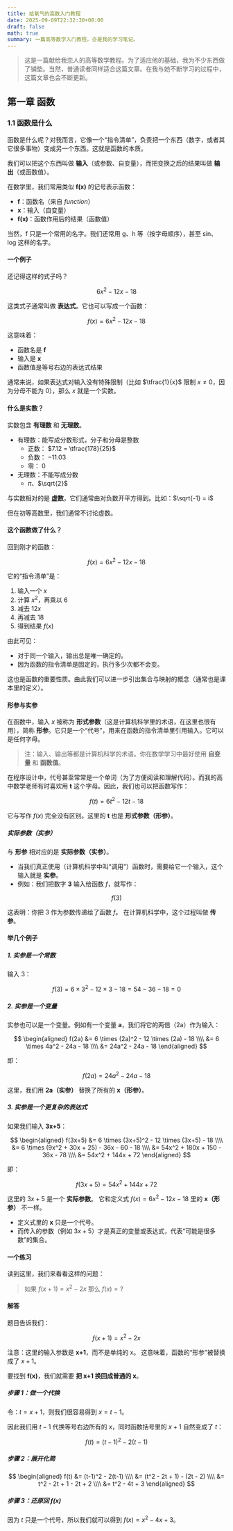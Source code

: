 ```yaml
---
title: 给氧气的高数入门教程
date: 2025-09-09T22:32:30+08:00
draft: false
math: true
summary: 一篇高等数学入门教程，亦是我的学习笔记。
---
```


> 这是一篇献给我恋人的高等数学教程。为了适应他的基础，我为不少东西做了铺垫。当然，普通读者同样适合这篇文章。在我与她不断学习的过程中，这篇文章也会不断更新。

## 第一章 函数  

### 1.1 函数是什么  

函数是什么呢？对我而言，它像一个“指令清单”，负责把一个东西（数字，或者其它很多事物）变成另一个东西。这就是函数的本质。  

我们可以把这个东西叫做 **输入**（或参数、自变量），而把变换之后的结果叫做 **输出**（或函数值）。  

在数学里，我们常用类似 **f(x)** 的记号表示函数：  

- **f**：函数名（来自 *function*）  
- **x**：输入（自变量）  
- **f(x)**：函数作用后的结果（函数值）  

当然，f 只是一个常用的名字。我们还常用 g、h 等（按字母顺序），甚至 sin、log 这样的名字。  

#### 一个例子  

还记得这样的式子吗？  

$$
6x^2 - 12x - 18
$$  

这类式子通常叫做 **表达式**。它也可以写成一个函数：  

$$
f(x) = 6x^2 - 12x - 18
$$  

这意味着：  

- 函数名是 **f**  
- 输入是 **x**  
- 函数值是等号右边的表达式结果  

通常来说，如果表达式对输入没有特殊限制（比如 $\tfrac{1}{x}$ 限制 $x \neq 0$，因为分母不能为 0），那么 $x$ 就是一个实数。  

#### 什么是实数？  

实数包含 **有理数** 和 **无理数**。  

- 有理数：能写成分数形式，分子和分母是整数  
  - 正数： $7.12 = \tfrac{178}{25}$
  - 负数： $-11.03$  
  - 零： $0$  
- 无理数：不能写成分数  
  - $\pi$、$\sqrt{2}$  

与实数相对的是 **虚数**，它们通常由对负数开平方得到。比如：$\sqrt{-1} = i$  

但在初等高数里，我们通常不讨论虚数。  

#### 这个函数做了什么？  

回到刚才的函数：  

$$
f(x) = 6x^2 - 12x - 18
$$  

它的“指令清单”是：  

1. 输入一个 $x$  
2. 计算 $x^2$，再乘以 6  
3. 减去 $12x$  
4. 再减去 18  
5. 得到结果 $f(x)$  

由此可见：  

- 对于同一个输入，输出总是唯一确定的。  
- 因为函数的指令清单是固定的，执行多少次都不会变。  

这也是函数的重要性质。由此我们可以进一步引出集合与映射的概念（通常也是课本里的定义）。  


#### 形参与实参

在函数中，输入 $x$ 被称为 **形式参数**（这是计算机科学里的术语，在这里也很有用），简称 **形参**。它只是一个“代号”，用来在函数的指令清单里引用输入。它可以是任何字母。

> 注：输入、输出等都是计算机科学的术语。你在数学学习中最好使用 **自变量** 和 **函数值**。

在程序设计中，代号甚至常常是一个单词（为了方便阅读和理解代码）。而我的高中数学老师有时喜欢用 **t** 这个字母。因此，我们也可以把函数写作：

$$
f(t) = 6t^2 - 12t - 18
$$

它与写作 $f(x)$ 完全没有区别。这里的 **t** 也是 **形式参数（形参）**。

##### 实际参数（实参）

与 **形参** 相对应的是 **实际参数（实参）**。

* 当我们真正使用（计算机科学中叫“调用”）函数时，需要给它一个输入，这个输入就是 **实参**。
* 例如：我们把数字 **3** 输入给函数 $f$，就写作：

$$
f(3)
$$

这表明：你把 3 作为参数传递给了函数 $f$。
在计算机科学中，这个过程叫做 **传参**。

#### 举几个例子

##### 1. 实参是一个常数

输入 3：

$$
f(3) = 6 \times 3^2 - 12 \times 3 - 18 = 54 - 36 - 18 = 0
$$

##### 2. 实参是一个变量

实参也可以是一个变量。例如有一个变量 **a**，我们将它的两倍（2a）作为输入：

$$
\begin{aligned}
f(2a) &= 6 \times (2a)^2 - 12 \times (2a) - 18 \\\\
&= 6 \times 4a^2 - 24a - 18 \\\\
&= 24a^2 - 24a - 18
\end{aligned}
$$

即：

$$
f(2a) = 24a^2 - 24a - 18
$$

这里，我们用 **2a（实参）** 替换了所有的 **x（形参）**。

##### 3. 实参是一个更复杂的表达式

如果我们输入 **3x+5**：

$$
\begin{aligned}
f(3x+5) &= 6 \times (3x+5)^2 - 12 \times (3x+5) - 18 \\\\
&= 6 \times (9x^2 + 30x + 25) - 36x - 60 - 18 \\\\
&= 54x^2 + 180x + 150 - 36x - 78 \\\\
&= 54x^2 + 144x + 72
\end{aligned}
$$

即：

$$
f(3x+5) = 54x^2 + 144x + 72
$$

这里的 $3x+5$ 是一个 **实际参数**。
它和定义式 $f(x) = 6x^2 - 12x - 18$ 里的 **x（形参）** 不一样。

* 定义式里的 **x** 只是一个代号。
* 而传入的参数（例如 $3x+5$）才是真正的变量或表达式，代表“可能是很多数”的集合。

#### 一个练习

读到这里，我们来看看这样的问题：

> 如果 $f(x+1) = x^2 - 2x$
> 那么 $f(x) = ?$

#### 解答

题目告诉我们：

$$
f(x+1) = x^2 - 2x
$$

注意：这里的输入参数是 **x+1**，而不是单纯的 x。
这意味着，函数的“形参”被替换成了 $x+1$。

要找到 **f(x)**，我们就需要 **把 x+1 换回成普通的 x**。

##### 步骤 1：做一个代换

令：$t = x + 1$，则我们很容易得到 $x = t - 1$。

因此我们用 $t - 1$ 代换等号右边所有的 $x$，同时函数括号里的 $x+1$ 自然变成了 $t$：

$$
f(t) = (t-1)^2 - 2(t-1)
$$

##### 步骤 2：展开化简

$$
\begin{aligned}
f(t) &= (t-1)^2 - 2(t-1) \\\\
&= (t^2 - 2t + 1) - (2t - 2) \\\\
&= t^2 - 2t + 1 - 2t + 2 \\\\
&= t^2 - 4t + 3
\end{aligned}
$$

##### 步骤 3：还原回 f(x)

因为 $t$ 只是一个代号，所以我们就可以得到 $f(x) = x^2 - 4x + 3$。